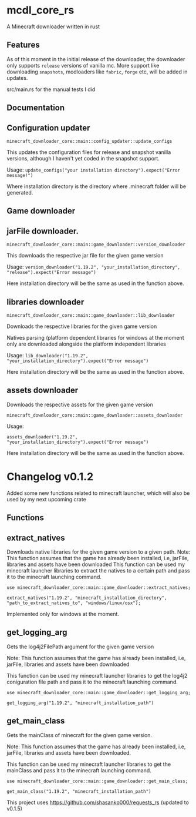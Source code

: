 # mcdl_core_rs
A Minecraft downloader written in rust


## Features 

As of this moment in the initial release of the downloader, the downloader only supports ```release``` versions of vanilla mc. More support like downloading ```snapshots```, modloaders like ```fabric```, ```forge``` etc, will be added in updates.

src/main.rs for the manual tests I did

## Documentation

## Configuration updater

```minecraft_downloader_core::main::config_updater::update_configs```

This updates the configuration files for release and snapshot vanilla versions, although I haven't yet coded in the snapshot support.

Usage: 
``` update_configs("your installation directory").expect("Error message!") ``` 

Where installation directory is the directory where .minecraft folder will be generated.

## Game downloader

## jarFile downloader.

```minecraft_downloader_core::main::game_downloader::version_downloader```

This downloads the respective jar file for the given game version 

Usage: 
```version_downloader("1.19.2", "your_installation_directory", "release").expect("Error message")```

Here installation directory will be the same as used in the function above.

## libraries downloader

```minecraft_downloader_core::main::game_downloader::lib_downloader```

Downloads the respective libraries for the given game version

Natives parsing (platform dependent libraries for windows at the moment only are downloaded alongside the platform independent libraries

Usage:
```lib_downloader("1.19.2", "your_installation_directory").expect("Error message")```

Here installation directory will be the same as used in the function above.

## assets downloader

Downloads the respective assets for the given game version

```minecraft_downloader_core::main::game_downloader::assets_downloader```

Usage: 

```assets_downloader("1.19.2", "your_installation_directory").expect("Error message")```

Here installation directory will be the same as used in the function above.


# Changelog v0.1.2

Added some new functions related to minecraft launcher, which will also be used by my next upcoming crate

## Functions

## extract_natives

Downloads native libraries for the given game version to a given path.
Note: This function assumes that the game has already been installed, i.e, jarFile, libraries and assets have been downloaded
This function can be used my minecraft launcher libraries to extract the natives to a certain path and pass it to the minecraft launching command.

```use minecraft_downloader_core::main::game_downloader::extract_natives;```
 
```extract_natives("1.19.2", "minecraft_installation_directory", "path_to_extract_natives_to", "windows/linux/osx");```

Implemented only for windows at the moment.

## get_logging_arg

Gets the log4j2FilePath argument for the given game version

Note: This function assumes that the game has already been installed, i.e, jarFile, libraries and assets have been downloaded

This function can be used my minecraft launcher libraries to get the log4j2 coniguration file path and pass it to the minecraft launching command.

```use minecraft_downloader_core::main::game_downloader::get_logging_arg;```

```get_logging_arg("1.19.2", "minecraft_installation_path")```

## get_main_class

Gets the mainClass of minecraft for the given game version.

Note: This function assumes that the game has already been installed, i.e, jarFile, libraries and assets have been downloaded.

This function can be used my minecraft launcher libraries to get the mainClass and pass it to the minecraft launching command.

```use minecraft_downloader_core::main::game_downloader::get_main_class;```

```get_main_class("1.19.2", "minecraft_installation_path")```


This project uses https://github.com/shasankp000/requests_rs (updated to v0.1.5)
